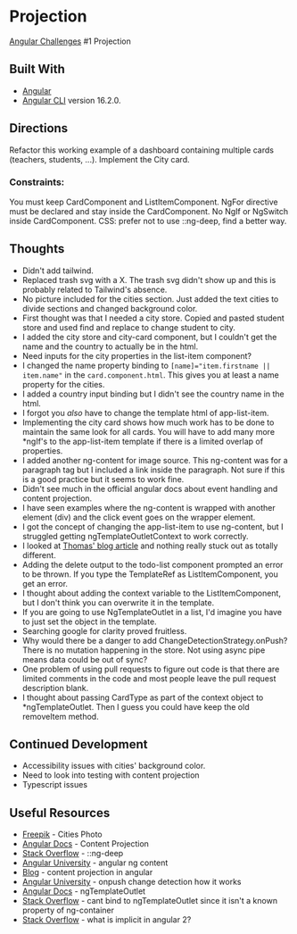 # Projection

[Angular Challenges](https://github.com/tomalaforge/angular-challenges) #1 Projection

## Built With

- [Angular](https://angular.io)
- [Angular CLI](https://github.com/angular/angular-cli) version 16.2.0.

## Directions

Refactor this working example of a dashboard containing multiple cards (teachers, students, ...). Implement the City card.

### Constraints:
You must keep CardComponent and ListItemComponent.
NgFor directive must be declared and stay inside the CardComponent.
No NgIf or NgSwitch inside CardComponent.
CSS: prefer not to use ::ng-deep, find a better way.

## Thoughts

- Didn't add tailwind.  
- Replaced trash svg with a X.  The trash svg didn't show up and this is probably related to Tailwind's absence.
- No picture included for the cities section.  Just added the text cities to divide sections and changed background color.  
- First thought was that I needed a city store.  Copied and pasted student store and used find and replace to change student to city.
- I added the city store and city-card component, but I couldn't get the name and the country to actually be in the html.  
- Need inputs for the city properties in the list-item component?
- I changed the name property binding to `[name]="item.firstname || item.name"` in the `card.component.html`.  This gives you at least a name property for the cities.  
- I added a country input binding but I didn't see the country name in the html.
- I forgot you *also* have to change the template html of app-list-item.  
- Implementing the city card shows how much work has to be done to maintain the same look for all cards.  You will have to add many more *ngIf's to the app-list-item template if there is a limited overlap of properties. 
- I added another ng-content for image source.  This ng-content was for a paragraph tag but I included a link inside the paragraph.  Not sure if this is a good practice but it seems to work fine.    
- Didn't see much in the official angular docs about event handling and content projection.  
- I have seen examples where the ng-content is wrapped with another element (div) and the click event goes on the wrapper element.
- I got the concept of changing the app-list-item to use ng-content, but I struggled getting ngTemplateOutletContext to work correctly.
- I looked at [Thomas' blog article](https://medium.com/@thomas.laforge/create-a-highly-customizable-component-cc3a9805e4c5) and nothing really stuck out as totally different.
- Adding the delete output to the todo-list component prompted an error to be thrown.  If you type the TemplateRef as ListItemComponent, you get an error.  
- I thought about adding the context variable to the ListItemComponent, but I don't think you can overwrite it in the template. 
- If you are going to use NgTemplateOutlet in a list, I'd imagine you have to just set the object in the template.   
- Searching google for clarity proved fruitless. 
- Why would there be a danger to add ChangeDetectionStrategy.onPush?  There is no mutation happening in the store.  Not using async pipe means data could be out of sync? 
- One problem of using pull requests to figure out code is that there are limited comments in the code and most people leave the pull request description blank.  
- I thought about passing CardType as part of the context object to *ngTemplateOutlet.  Then I guess you could have keep the old removeItem method.  

## Continued Development

- Accessibility issues with cities' background color.
- Need to look into testing with content projection 
- Typescript issues 

## Useful Resources

- [Freepik](https://www.freepik.com/free-photo/urban-transport-paper-style-assortment_15421422.htm#query=city%20cartoon&position=3&from_view=search&track=ais) - Cities Photo
- [Angular Docs](https://angular.io/guide/content-projection) - Content Projection
- [Stack Overflow](https://stackoverflow.com/questions/46786986/how-and-where-to-use-ng-deep) - ::ng-deep
- [Angular University](https://blog.angular-university.io/angular-ng-content/) - angular ng content
- [Blog](https://www.prestonlamb.com/blog/content-projection-in-angular) - content projection in angular
- [Angular University](https://blog.angular-university.io/onpush-change-detection-how-it-works/) - onpush change detection how it works
- [Angular Docs](https://angular.io/api/common/NgTemplateOutlet#description) - ngTemplateOutlet
- [Stack Overflow](https://stackoverflow.com/questions/66705298/cant-bind-to-ngtemplateoutlet-since-it-isnt-a-known-property-of-ng-containe) - cant bind to ngTemplateOutlet since it isn't a known property of ng-container
- [Stack Overflow](https://stackoverflow.com/questions/45055384/what-is-implicit-in-angular-2) - what is implicit in angular 2?